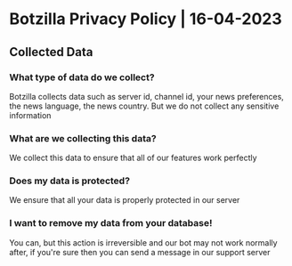 # Botzilla Privacy Policy | 16-04-2023

## Collected Data
### What type of data do we collect?
Botzilla collects data such as server id, channel id, your news preferences, the news language, the news country. But we do not collect any sensitive information

### What are we collecting this data?
We collect this data to ensure that all of our features work perfectly

### Does my data is protected?
We ensure that all your data is properly protected in our server

### I want to remove my data from your database!
You can, but this action is irreversible and our bot may not work normally after, if you're sure then you can send a message in our support server
